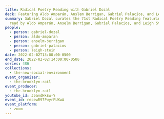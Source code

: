 ```yaml
---
title: Radical Poetry Reading with Gabriel Dozal
deck: Featuring Aldo Amparán, Anslem Berrigan, Gabriel Palacios, and Leigh Stein
summary: Gabriel Dozal curates the 71st Radical Poetry Reading featuring poetry
  read by Aldo Amparán, Anselm Berrigan, Gabriel Palacios, and Leigh Stein.
people:
  - person: gabriel-dozal
  - person: aldo-amparan
  - person: anselm-berrigan
  - person: gabriel-palacios
  - person: leigh-stein
date: 2022-02-02T13:00:00-0500
end_date: 2022-02-02T14:00:00-0500
series: 486
collections:
  - the-new-social-environment
event_organizer:
  - the-brooklyn-rail
event_producer:
  - the-brooklyn-rail
youtube_id: J5avdHkEw-Y
event_id: recewR97FwyrPUXwA
event_platform:
  - zoom
---
```

